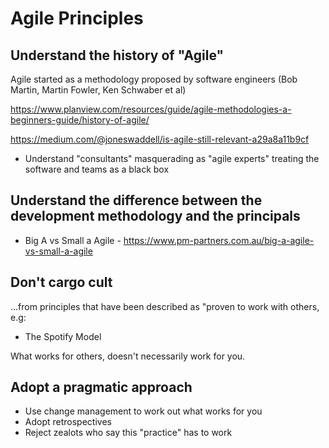 # Agile Principles

## Understand the history of "Agile" 

Agile started as a methodology proposed by software engineers (Bob Martin, Martin Fowler, Ken Schwaber et al)

https://www.planview.com/resources/guide/agile-methodologies-a-beginners-guide/history-of-agile/

https://medium.com/@joneswaddell/is-agile-still-relevant-a29a8a11b9cf

* Understand "consultants" masquerading as "agile experts" treating the software and teams as a black box

## Understand the difference between the development methodology and the principals

*  Big A vs Small a Agile - https://www.pm-partners.com.au/big-a-agile-vs-small-a-agile

## Don't cargo cult 

...from principles that have been described as "proven to work with others, e.g:

* The Spotify Model

What works for others, doesn't necessarily work for you.

## Adopt a pragmatic approach 

* Use change management to work out what works for you 
* Adopt retrospectives
* Reject zealots who say this "practice" has to work
